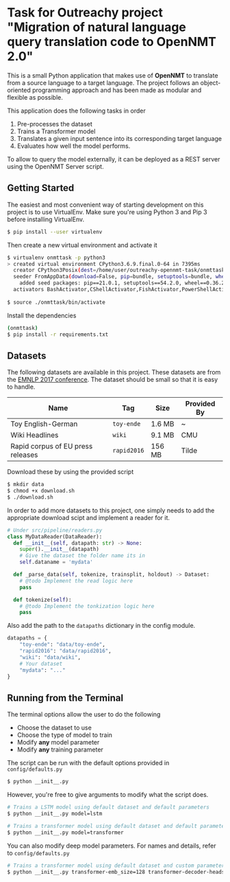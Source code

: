 # Task for Outreachy project "Migration of natural language query translation code to OpenNMT 2.0"

This is a small Python application that makes use of **OpenNMT** to translate from a source language to a target language. The project follows an object-oriented programming approach and has been made as modular and flexible as possible. 

This application does the following tasks in order
1. Pre-processes the dataset
2. Trains a Transformer model
3. Translates a given input sentence into its corresponding target language 
4. Evaluates how well the model performs. 

To allow to query the model externally, it can be deployed as a REST server using the OpenNMT Server script.

## Getting Started
The easiest and most convenient way of starting development on this project is to use VirtualEnv.
Make sure you're using Python 3 and Pip 3 before installing VirtualEnv.

```bash
$ pip install --user virtualenv
```

Then create a new virtual environment and activate it 
```bash
$ virtualenv onmttask -p python3
> created virtual environment CPython3.6.9.final.0-64 in 7395ms
  creator CPython3Posix(dest=/home/user/outreachy-opennmt-task/onmttask, clear=False, no_vcs_ignore=False, global=False)
  seeder FromAppData(download=False, pip=bundle, setuptools=bundle, wheel=bundle, via=copy, app_data_dir=/home/user/.local/share/virtualenv)
    added seed packages: pip==21.0.1, setuptools==54.2.0, wheel==0.36.2
  activators BashActivator,CShellActivator,FishActivator,PowerShellActivator,PythonActivator,XonshActivator
  
$ source ./onmttask/bin/activate
```

Install the dependencies
```bash
(onmttask) 
$ pip install -r requirements.txt
```

## Datasets
The following datasets are available in this project. These datasets are from the [EMNLP 2017 conference](http://www.statmt.org/wmt17/translation-task.html#download). The dataset should be small so that it is easy to handle. 


| **Name**                          | **Tag**     | **Size**  | **Provided By** |
|-----------------------------------|-------------|-----------|-----------------|
| Toy English-German	              | `toy-ende`  | 1.6 MB    | ~               |
| Wiki Headlines	                  | `wiki`      | 9.1 MB    | CMU             |
| Rapid corpus of EU press releases	| `rapid2016` | 156 MB    | Tilde           | 


Download these by using the provided script
```bash
$ mkdir data
$ chmod +x download.sh
$ ./download.sh
```

In order to add more datasets to this project, one simply needs to add the appropriate download scipt and implement a reader for it.

```python
# Under src/pipeline/readers.py
class MyDataReader(DataReader):
  def __init__(self, datapath: str) -> None:
    super().__init__(datapath)
    # Give the dataset the folder name its in
    self.dataname = 'mydata'

  def _parse_data(self, tokenize, trainsplit, holdout) -> Dataset:
    # @todo Implement the read logic here
    pass

  def tokenize(self):
    # @todo Implement the tonkization logic here
    pass
```

Also add the path to the `datapaths` dictionary in the config module.
```python
datapaths = {
    "toy-ende": "data/toy-ende",
    "rapid2016": "data/rapid2016",
    "wiki": "data/wiki",
    # Your dataset
    "mydata": "..."
}
```

## Running from the Terminal
The terminal options allow the user to do the following
- Choose the dataset to use
- Choose the type of model to train
- Modify **any** model parameter
- Modify **any** training parameter

The script can be run with the default options provided in `config/defaults.py`
```bash
$ python __init__.py
```

However, you're free to give arguments to modify what the script does.
```bash
# Trains a LSTM model using default dataset and default parameters
$ python __init__.py model=lstm

# Trains a transformer model using default dataset and default parameters
$ python __init__.py model=transformer
```

You can also modify deep model parameters. For names and details, refer to `config/defaults.py`
```bash
# Trains a transformer model using default dataset and custom parameters
$ python __init__.py transformer-emb_size=128 transformer-decoder-heads=10
```

